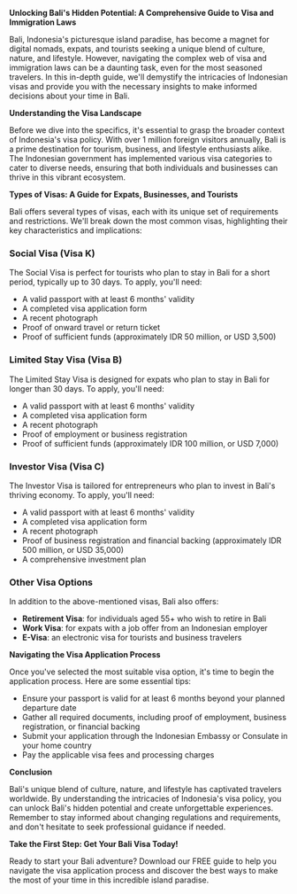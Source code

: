 **Unlocking Bali's Hidden Potential: A Comprehensive Guide to Visa and Immigration Laws**

Bali, Indonesia's picturesque island paradise, has become a magnet for digital nomads, expats, and tourists seeking a unique blend of culture, nature, and lifestyle. However, navigating the complex web of visa and immigration laws can be a daunting task, even for the most seasoned travelers. In this in-depth guide, we'll demystify the intricacies of Indonesian visas and provide you with the necessary insights to make informed decisions about your time in Bali.

**Understanding the Visa Landscape**

Before we dive into the specifics, it's essential to grasp the broader context of Indonesia's visa policy. With over 1 million foreign visitors annually, Bali is a prime destination for tourism, business, and lifestyle enthusiasts alike. The Indonesian government has implemented various visa categories to cater to diverse needs, ensuring that both individuals and businesses can thrive in this vibrant ecosystem.

**Types of Visas: A Guide for Expats, Businesses, and Tourists**

Bali offers several types of visas, each with its unique set of requirements and restrictions. We'll break down the most common visas, highlighting their key characteristics and implications:

### **Social Visa (Visa K)**

The Social Visa is perfect for tourists who plan to stay in Bali for a short period, typically up to 30 days. To apply, you'll need:

* A valid passport with at least 6 months' validity
* A completed visa application form
* A recent photograph
* Proof of onward travel or return ticket
* Proof of sufficient funds (approximately IDR 50 million, or USD 3,500)

### **Limited Stay Visa (Visa B)**

The Limited Stay Visa is designed for expats who plan to stay in Bali for longer than 30 days. To apply, you'll need:

* A valid passport with at least 6 months' validity
* A completed visa application form
* A recent photograph
* Proof of employment or business registration
* Proof of sufficient funds (approximately IDR 100 million, or USD 7,000)

### **Investor Visa (Visa C)**

The Investor Visa is tailored for entrepreneurs who plan to invest in Bali's thriving economy. To apply, you'll need:

* A valid passport with at least 6 months' validity
* A completed visa application form
* A recent photograph
* Proof of business registration and financial backing (approximately IDR 500 million, or USD 35,000)
* A comprehensive investment plan

### **Other Visa Options**

In addition to the above-mentioned visas, Bali also offers:

* **Retirement Visa**: for individuals aged 55+ who wish to retire in Bali
* **Work Visa**: for expats with a job offer from an Indonesian employer
* **E-Visa**: an electronic visa for tourists and business travelers

**Navigating the Visa Application Process**

Once you've selected the most suitable visa option, it's time to begin the application process. Here are some essential tips:

* Ensure your passport is valid for at least 6 months beyond your planned departure date
* Gather all required documents, including proof of employment, business registration, or financial backing
* Submit your application through the Indonesian Embassy or Consulate in your home country
* Pay the applicable visa fees and processing charges

**Conclusion**

Bali's unique blend of culture, nature, and lifestyle has captivated travelers worldwide. By understanding the intricacies of Indonesia's visa policy, you can unlock Bali's hidden potential and create unforgettable experiences. Remember to stay informed about changing regulations and requirements, and don't hesitate to seek professional guidance if needed.

**Take the First Step: Get Your Bali Visa Today!**

Ready to start your Bali adventure? Download our FREE guide to help you navigate the visa application process and discover the best ways to make the most of your time in this incredible island paradise.